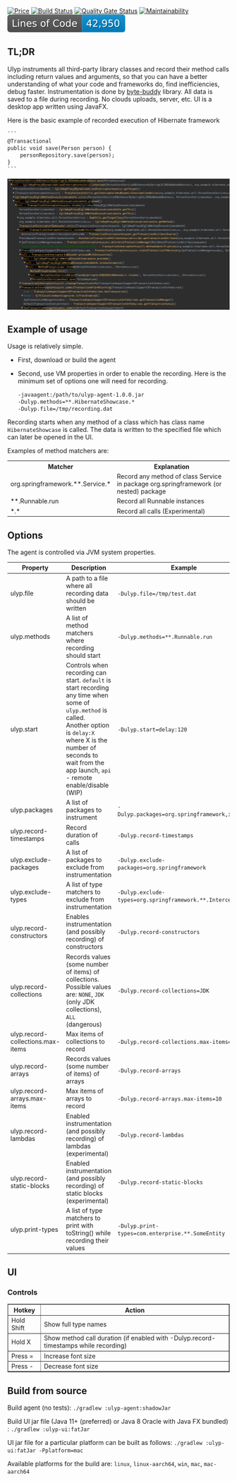 [![Price](https://img.shields.io/badge/price-FREE-0098f7.svg)](https://github.com/0xaa4eb/ulyp/blob/master/LICENSE)
[![Build Status](https://circleci.com/gh/0xaa4eb/ulyp/tree/master.svg?style=svg)](https://circleci.com/gh/0xaa4eb/ulyp/tree/master)
[![Quality Gate Status](https://sonarcloud.io/api/project_badges/measure?project=0xaa4eb_ulyp&metric=alert_status)](https://sonarcloud.io/dashboard?id=0xaa4eb_ulyp)
[![Maintainability](https://api.codeclimate.com/v1/badges/e76192efb9583aca1170/maintainability)](https://codeclimate.com/github/0xaa4eb/ulyp/maintainability)
![lines of code](https://raw.githubusercontent.com/0xaa4eb/ulyp/project-badges/loc-badge.svg)

## TL;DR

Ulyp instruments all third-party library classes and record their method calls including return values and 
arguments, so that you can have a better understanding of what your code and frameworks do, find inefficiencies, debug faster. Instrumentation is done by [byte-buddy](https://github.com/raphw/byte-buddy) library. 
All data is saved to a file during recording. No clouds uploads, server, etc. UI is a desktop app written using JavaFX.

Here is the basic example of recorded execution of Hibernate framework

    ```
    @Transactional
    public void save(Person person) {
        personRepository.save(person);
    }
    ```

![Hibernate call recorded](https://github.com/0xaa4eb/ulyp/blob/master/images/hibernate.png)

## Example of usage

Usage is relatively simple.

* First, download or build the agent
* Second, use VM properties in order to enable the recording. Here is the minimum set of options one will need for recording.
    
    
    ```
    -javaagent:/path/to/ulyp-agent-1.0.0.jar
    -Dulyp.methods=**.HibernateShowcase.*
    -Dulyp.file=/tmp/recording.dat
    ```

Recording starts when any method of a class which has class name `HibernateShowcase` is called. The data is written to the 
specified file which can later be opened in the UI.

Examples of method matchers are:
<table>
<tr>
		<th>Matcher</th>
		<th>Explanation</th>
</tr>
<tr><td>org.springframework.**.Service.*</td><td>Record any method of class Service in package org.springframework (or nested) package</td></tr>
<tr><td>**.Runnable.run</td><td>Record all Runnable instances</td></tr>
<tr><td>*.*</td><td>Record all calls (Experimental)</td></tr>
</table>

## Options

The agent is controlled via JVM system properties.

| Property                          | Description                                                                                                                                                                                                                                       | Example                                                   | Default      |
|-----------------------------------|---------------------------------------------------------------------------------------------------------------------------------------------------------------------------------------------------------------------------------------------------|-----------------------------------------------------------|--------------|
| ulyp.file                         | A path to a file where all recording data should be written                                                                                                                                                                                       | `-Dulyp.file=/tmp/test.dat`                               | -            |
| ulyp.methods                      | A list of method matchers where recording should start                                                                                                                                                                                            | `-Dulyp.methods=**.Runnable.run`                          | Main method  |
| ulyp.start                        | Controls when recording can start. `default` is start recording any time when some of `ulyp.method` is called.<br/> Another option is `delay:X` where X is the number of seconds to wait from the app launch, `api` - remote enable/disable (WIP) | `-Dulyp.start=delay:120`                                  | `default`    |
| ulyp.packages                     | A list of packages to instrument                                                                                                                                                                                                                  | `-Dulyp.packages=org.springframework,io.grpc`             | All packages |
| ulyp.record-timestamps            | Record duration of calls                                                                                                                                                                                                                          | `-Dulyp.record-timestamps`                                | Disabled     |
| ulyp.exclude-packages             | A list of packages to exclude from instrumentation                                                                                                                                                                                                | `-Dulyp.exclude-packages=org.springframework`             | -            |
| ulyp.exclude-types                | A list of type matchers to exclude from instrumentation                                                                                                                                                                                           | `-Dulyp.exclude-types=org.springframework.**.Interceptor` | -            |
| ulyp.record-constructors          | Enables instrumentation (and possibly recording) of constructors                                                                                                                                                                                  | `-Dulyp.record-constructors`                              | Disabled     |
| ulyp.record-collections           | Records values (some number of items) of collections. Possible values are: `NONE`, `JDK` (only JDK collections), `ALL` (dangerous)                                                                                                                | `-Dulyp.record-collections=JDK`                           | `NONE`       |
| ulyp.record-collections.max-items | Max items of collections to record                                                                                                                                                                                                                | `-Dulyp.record-collections.max-items=5`                   | 3            |
| ulyp.record-arrays                | Records values (some number of items) of arrays                                                                                                                                                                                                   | `-Dulyp.record-arrays`                                    | Disabled     |
| ulyp.record-arrays.max-items      | Max items of arrays to record                                                                                                                                                                                                                     | `-Dulyp.record-arrays.max-items=10`                       | 3            |
| ulyp.record-lambdas               | Enabled instrumentation (and possibly recording) of lambdas (experimental)                                                                                                                                                                        | `-Dulyp.record-lambdas`                                   | Disabled     |
| ulyp.record-static-blocks         | Enabled instrumentation (and possibly recording) of static blocks (experimental)                                                                                                                                                                  | `-Dulyp.record-static-blocks`                             | Disabled     |
| ulyp.print-types                  | A list of type matchers to print with toString() while recording their values                                                                                                                                                                     | `-Dulyp.print-types=com.enterprise.**.SomeEntity`         | -            |

## UI

### Controls

<table border="1">
<tr>
		<th>Hotkey</th>
		<th>Action</th>
</tr>
<tr><td>Hold Shift</td><td>Show full type names</td></tr>
<tr><td>Hold X</td><td>Show method call duration (if enabled with -Dulyp.record-timestamps while recording)</td></tr>
<tr><td>Press =</td><td>Increase font size</td></tr>
<tr><td>Press -</td><td>Decrease font size</td></tr>
</table>

## Build from source

Build agent (no tests):
`./gradlew :ulyp-agent:shadowJar`

Build UI jar file (Java 11+ (preferred) or Java 8 Oracle with Java FX bundled) :
`./gradlew :ulyp-ui:fatJar`

UI jar file for a particular platform can be built as follows:
`./gradlew :ulyp-ui:fatJar -Pplatform=mac`

Available platforms for the build are: `linux`, `linux-aarch64`, `win`, `mac`, `mac-aarch64`